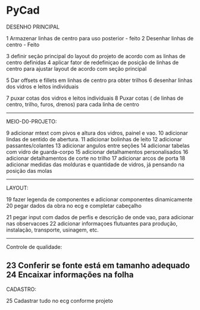 # PyCad

DESENHO PRINCIPAL

1 Armazenar linhas de centro para uso posterior - feito
2 Desenhar linhas de centro - Feito

3 definir seção principal do layout do projeto de acordo com as linhas de centro definidas
4 aplicar fator de redefiniçao de posição de linhas de centro para ajustar layout de acordo com seção principal

5 Dar offsets e fillets em linhas de centro pra obter trilhos
6 desenhar linhas dos vidros e leitos individuais 

7 puxar cotas dos vidros e leitos individuais 
8 Puxar cotas ( de linhas de centro, trilho, furos, drenos) para cada linha de centro

-----------------------
MEIO-D0-PROJETO: 

9 adicionar mtext com pivos e altura dos vidros, painel e vao. 
10 adicionar lindas de sentido de abertura. 
11 adicionar bolinhas de leito
12 adicionar passantes/colantes
13 adicionar angulos entre seções
14 adicionar tabelas com vidro de guarda-corpo
15 adicionar detalhamentos personalisados
16 adicionar detalhamentos de corte no trilho
17 adicionar arcos de porta
18 adicionar medidas das molduras e quantidade de vidros, já pensando na posição das molas 

------------------
LAYOUT: 

19 fazer legenda de componentes e adicionar componentes dinamicamente
20 pegar dados da obra no ecg e completar cabeçalho

21 pegar input com dados de perfis e descrição de onde vao, para adicionar nas observacoes
22 adicionar informaçoes flutuantes para produção, instalação, transporte, usinagem, etc.

-----------------
Controle de qualidade:

23 Conferir se fonte está em tamanho adequado
24 Encaixar informações na folha
----------------
CADASTRO:

25 Cadastrar tudo no ecg conforme projeto